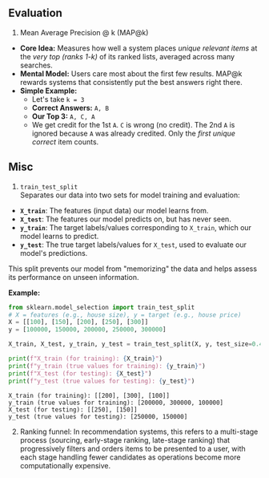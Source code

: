 ## Evaluation
1. Mean Average Precision @ k (MAP@k)  
* **Core Idea:** Measures how well a system places *unique relevant items* at the *very top (ranks 1-k)* of its ranked lists, averaged across many searches.
* **Mental Model:** Users care most about the first few results. MAP@k rewards systems that consistently put the best answers right there.
* **Simple Example:**
    * Let's take `k = 3`
    * **Correct Answers:** `A, B`
    * **Our Top 3:** `A, C, A`
    * We get credit for the 1st `A`. `C` is wrong (no credit). The 2nd `A` is ignored because `A` was already credited. Only the *first unique correct* item counts.

## Misc
1. `train_test_split`  
Separates our data into two sets for model training and evaluation:

* **`X_train`**: The features (input data) our model learns from.
* **`X_test`**: The features our model predicts on, but has never seen.
* **`y_train`**: The target labels/values corresponding to `X_train`, which our model learns to predict.
* **`y_test`**: The true target labels/values for `X_test`, used to evaluate our model's predictions.

This split prevents our model from "memorizing" the data and helps assess its performance on unseen information.

**Example:**

```python
from sklearn.model_selection import train_test_split
# X = features (e.g., house size), y = target (e.g., house price)
X = [[100], [150], [200], [250], [300]]
y = [100000, 150000, 200000, 250000, 300000]

X_train, X_test, y_train, y_test = train_test_split(X, y, test_size=0.4, random_state=42)

print(f"X_train (for training): {X_train}")
print(f"y_train (true values for training): {y_train}")
print(f"X_test (for testing): {X_test}")
print(f"y_test (true values for testing): {y_test}")
```

```
X_train (for training): [[200], [300], [100]]
y_train (true values for training): [200000, 300000, 100000]
X_test (for testing): [[250], [150]]
y_test (true values for testing): [250000, 150000]
```
2. Ranking funnel: In recommendation systems, this refers to a multi-stage process (sourcing, early-stage ranking, late-stage ranking) that progressively filters and orders items to be presented to a user, with each stage handling fewer candidates as operations become more computationally expensive.